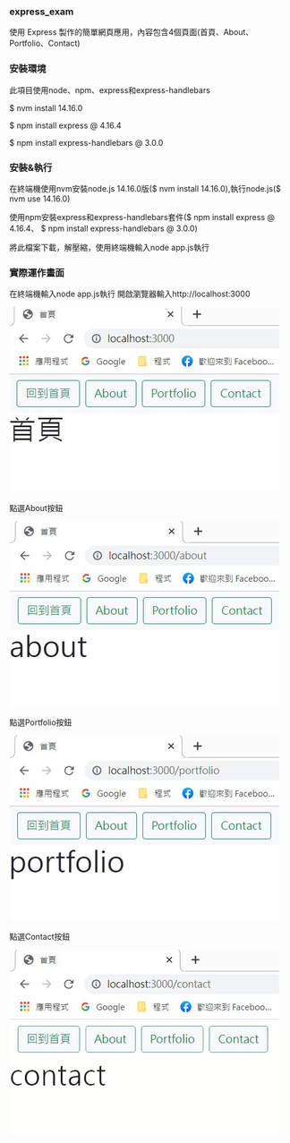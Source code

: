 ### express_exam
使用 Express 製作的簡單網頁應用，內容包含4個頁面(首頁、About、Portfolio、Contact)

### 安裝環境
此項目使用node、npm、express和express-handlebars
 
  $ nvm install 14.16.0

  $ npm install express @ 4.16.4
  
  $ npm install express-handlebars @ 3.0.0
  
### 安裝&執行
在終端機使用nvm安裝node.js 14.16.0版($ nvm install 14.16.0),執行node.js($ nvm use 14.16.0)

使用npm安裝express和express-handlebars套件($ npm install express @ 4.16.4、 $ npm install express-handlebars @ 3.0.0)

將此檔案下載，解壓縮，使用終端機輸入node app.js執行
  
### 實際運作畫面
在終端機輸入node app.js執行
開啟瀏覽器輸入http://localhost:3000

![](https://github.com/ShihYuan-Chiu/express_exam/blob/main/1.jpg)

點選About按鈕

![](https://github.com/ShihYuan-Chiu/express_exam/blob/main/2.jpg)

點選Portfolio按鈕

![](https://github.com/ShihYuan-Chiu/express_exam/blob/main/3.jpg)

點選Contact按鈕

![](https://github.com/ShihYuan-Chiu/express_exam/blob/main/4.jpg)
